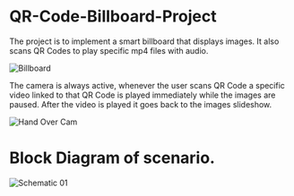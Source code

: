 # QR-Code-Billboard-Project

The project is to implement a smart billboard that displays images. It also scans QR Codes to play specific mp4 files with audio.

![Billboard](https://user-images.githubusercontent.com/34818652/126274245-d77d3dae-3634-47c3-b9db-7e1d87eb288f.gif)

The camera is always active, whenever the user scans QR Code a specific video linked to that QR Code is played immediately while the images are paused. After the video is played it goes back to the images slideshow.

![Hand Over Cam](https://user-images.githubusercontent.com/34818652/126274292-6fbb5458-f214-41ea-886c-684df496ba70.png)

# Block Diagram of scenario.

![Schematic 01](https://user-images.githubusercontent.com/34818652/126274303-8fddbd71-5900-4223-9005-a1a483444f33.png)
